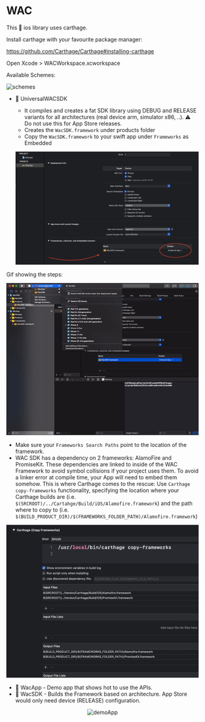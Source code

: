 # WAC
This :iphone: ios library uses carthage.

Install carthage with your favourite package manager:

https://github.com/Carthage/Carthage#installing-carthage

Open Xcode > WACWorkspace.xcworkspace

Available Schemes:

<img src="https://github.com/gianpac/WAC/blob/master/schemes.png" alt="schemes" width="170px"/>

- :hammer: UniversalWACSDK 
  - It compiles and creates a fat SDK library using DEBUG and RELEASE variants for all architectures (real device arm, simulator x86, ..). :warning: Do not use this for App Store releases.
  - Creates the `WacSDK.framework` under products folder
  - Copy the `WacSDK.framework` to your swift app under `Frameworks` as Embedded
 
  <p align="center">
    <img src="Drag_Framework.png" alt="Drag Framework" width="600px"/>
  <p/>
Gif showing the steps:

<p align="center">
    <img src="framework.gif" alt="Drag Framework" width="600px"/>
  <p/>
  

  - Make sure your `Frameworks Search Paths` point to the location of the framework.
  - WAC SDK has a dependency on 2 frameworks: AlamoFire and PromiseKit. These dependencies are linked to inside of the WAC Framework to avoid symbol collisions if your project uses them. To avoid a linker error at compile time, your App will need to embed them somehow. This is where Carthage comes to the rescue: Use `Carthage copy-frameworks` functionality, specifying the location where your Carthage builds are (i.e. `$(SRCROOT)/../Cartahge/Build/iOS/Alamofire.framework`) and the path where to copy to (i.e. `$(BUILD_PRODUCT_DIR)/$(FRAMEWORKS_FOLDER_PATH)/Alamofire.framework`)
  
  <p align="center">
    <img src="Carthage_Copy_Frameworks.png" alt="Carthage_Copy_Frameworks" width="600px"/>
  <p/>
 
- :crystal_ball: WacApp - Demo app that shows hot to use the APIs.
- :lock_with_ink_pen: WacSDK - Builds the Framework based on architecture. App Store would only need device (RELEASE) configuration.


<p align="center">
  <img src="https://github.com/gianpac/WAC/blob/master/demoapp.png" alt="demoApp" width="300px"/>
<p/>
